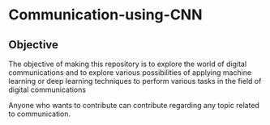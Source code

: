 # Communication-using-CNN

## Objective

The objective of making this repository is to explore the world of digital communications and to explore various possibilities of applying machine learning or deep learning techniques to perform various tasks in the field of digital communications

Anyone who wants to contribute can contribute regarding any topic related to communication.
